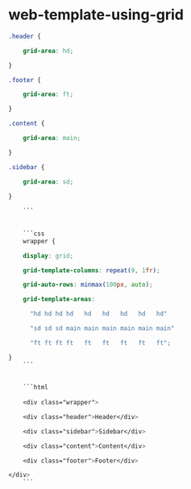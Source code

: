 # web-template-using-grid


```css
.header {

    grid-area: hd;

}

.footer {

    grid-area: ft;

}

.content {

    grid-area: main;

}

.sidebar {

    grid-area: sd;

}
    
    ```
    
    
    ```css
    wrapper {

    display: grid;

    grid-template-columns: repeat(9, 1fr);

    grid-auto-rows: minmax(100px, auto);

    grid-template-areas:

      "hd hd hd hd   hd   hd   hd   hd   hd"

      "sd sd sd main main main main main main"

      "ft ft ft ft   ft   ft   ft   ft   ft";

}
    ```
    
    
    ```html
    
    <div class="wrapper">

    <div class="header">Header</div>

    <div class="sidebar">Sidebar</div>

    <div class="content">Content</div>

    <div class="footer">Footer</div>

</div>
    ```
    
    
    
    
